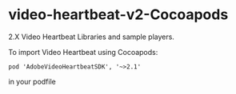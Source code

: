 # video-heartbeat-v2-Cocoapods
2.X Video Heartbeat Libraries and sample players.


To import Video Heartbeat using Cocoapods:

    pod 'AdobeVideoHeartbeatSDK', '~>2.1'

in your podfile

